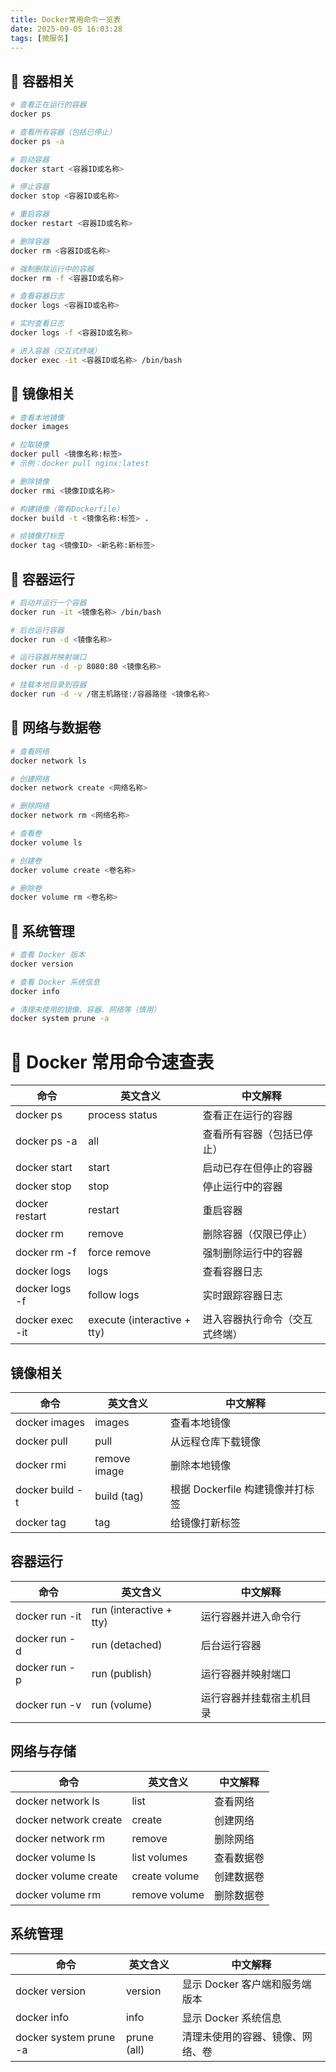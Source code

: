 ```yaml
---
title: Docker常用命令一览表
date: 2025-09-05 16:03:28
tags: [微服务]
---
```


## 🔹 容器相关


```bash
# 查看正在运行的容器
docker ps

# 查看所有容器（包括已停止）
docker ps -a

# 启动容器
docker start <容器ID或名称>

# 停止容器
docker stop <容器ID或名称>

# 重启容器
docker restart <容器ID或名称>

# 删除容器
docker rm <容器ID或名称>

# 强制删除运行中的容器
docker rm -f <容器ID或名称>

# 查看容器日志
docker logs <容器ID或名称>

# 实时查看日志
docker logs -f <容器ID或名称>

# 进入容器（交互式终端）
docker exec -it <容器ID或名称> /bin/bash

```


## 🔹 镜像相关


```bash
# 查看本地镜像
docker images

# 拉取镜像
docker pull <镜像名称:标签>
# 示例：docker pull nginx:latest

# 删除镜像
docker rmi <镜像ID或名称>

# 构建镜像（需有Dockerfile）
docker build -t <镜像名称:标签> .

# 给镜像打标签
docker tag <镜像ID> <新名称:新标签>

```


## 🔹 容器运行


```bash
# 启动并运行一个容器
docker run -it <镜像名称> /bin/bash

# 后台运行容器
docker run -d <镜像名称>

# 运行容器并映射端口
docker run -d -p 8080:80 <镜像名称>

# 挂载本地目录到容器
docker run -d -v /宿主机路径:/容器路径 <镜像名称>

```


## 🔹 网络与数据卷


```bash
# 查看网络
docker network ls

# 创建网络
docker network create <网络名称>

# 删除网络
docker network rm <网络名称>

# 查看卷
docker volume ls

# 创建卷
docker volume create <卷名称>

# 删除卷
docker volume rm <卷名称>

```


## 🔹 系统管理


```bash
# 查看 Docker 版本
docker version

# 查看 Docker 系统信息
docker info

# 清理未使用的镜像、容器、网络等（慎用）
docker system prune -a

```








# 🐳 Docker 常用命令速查表


| 命令 | 英文含义 | 中文解释 |
| ---- | ---- | ---- |
| docker ps | process status | 查看正在运行的容器 |
| docker ps -a | all | 查看所有容器（包括已停止） |
| docker start | start | 启动已存在但停止的容器 |
| docker stop | stop | 停止运行中的容器 |
| docker restart | restart | 重启容器 |
| docker rm | remove | 删除容器（仅限已停止） |
| docker rm -f | force remove | 强制删除运行中的容器 |
| docker logs | logs | 查看容器日志 |
| docker logs -f | follow logs | 实时跟踪容器日志 |
| docker exec -it | execute (interactive + tty) | 进入容器执行命令（交互式终端） |



## 镜像相关


| 命令 | 英文含义 | 中文解释 |
| ---- | ---- | ---- |
| docker images | images | 查看本地镜像 |
| docker pull | pull | 从远程仓库下载镜像 |
| docker rmi | remove image | 删除本地镜像 |
| docker build -t | build (tag) | 根据 Dockerfile 构建镜像并打标签 |
| docker tag | tag | 给镜像打新标签 |



## 容器运行


| 命令 | 英文含义 | 中文解释 |
| ---- | ---- | ---- |
| docker run -it | run (interactive + tty) | 运行容器并进入命令行 |
| docker run -d | run (detached) | 后台运行容器 |
| docker run -p | run (publish) | 运行容器并映射端口 |
| docker run -v | run (volume) | 运行容器并挂载宿主机目录 |



## 网络与存储


| 命令 | 英文含义 | 中文解释 |
| ---- | ---- | ---- |
| docker network ls | list | 查看网络 |
| docker network create | create | 创建网络 |
| docker network rm | remove | 删除网络 |
| docker volume ls | list volumes | 查看数据卷 |
| docker volume create | create volume | 创建数据卷 |
| docker volume rm | remove volume | 删除数据卷 |



## 系统管理


| 命令 | 英文含义 | 中文解释 |
| ---- | ---- | ---- |
| docker version | version | 显示 Docker 客户端和服务端版本 |
| docker info | info | 显示 Docker 系统信息 |
| docker system prune -a | prune (all) | 清理未使用的容器、镜像、网络、卷 |

